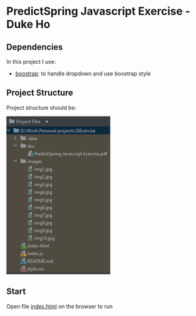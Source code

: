 # PredictSpring Javascript Exercise - Duke Ho

## Dependencies

In this project I use:
- [boostrap](https://getbootstrap.com/): to handle dropdown and use boostrap style

## Project Structure
Project structure should be:

![project_structure.png](project_structure.png)

## Start
Open file [index.html](index.html) on the browser to run
